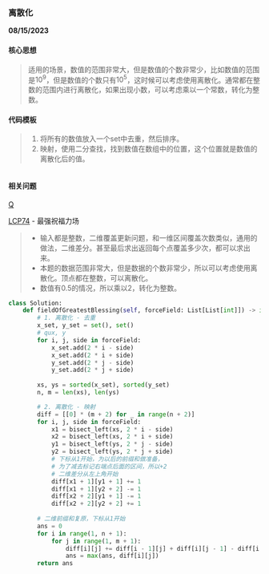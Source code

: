 ### 离散化

**08/15/2023**

#### 核心思想
> 适用的场景，数值的范围非常大，但是数值的个数非常少，比如数值的范围是$`10^9`$，但是数值的个数只有$`10^5`$，这时候可以考虑使用离散化。通常都在整数的范围内进行离散化，如果出现小数，可以考虑乘以一个常数，转化为整数。

#### 代码模板
> 1. 将所有的数值放入一个set中去重，然后排序。
> 2. 映射，使用二分查找，找到数值在数组中的位置，这个位置就是数值的离散化后的值。

```python
```


#### 相关问题
[Q]

[LCP74] - 最强祝福力场
> - 输入都是整数，二维覆盖更新问题，和一维区间覆盖次数类似，通用的做法，二维差分。甚至最后求出返回每个点覆盖多少次，都可以求出来。
> - 本题的数据范围非常大，但是数据的个数非常少，所以可以考虑使用离散化。顶点都在整数，可以离散化。
> - 数值有0.5的情况，所以乘以2，转化为整数。
>

```python
class Solution:
    def fieldOfGreatestBlessing(self, forceField: List[List[int]]) -> int:
        # 1. 离散化 - 去重
        x_set, y_set = set(), set()
        # qux, y
        for i, j, side in forceField:
            x_set.add(2 * i - side)
            x_set.add(2 * i + side)
            y_set.add(2 * j - side)
            y_set.add(2 * j + side)
        
        xs, ys = sorted(x_set), sorted(y_set)
        n, m = len(xs), len(ys)

        # 2. 离散化 - 映射
        diff = [[0] * (m + 2) for _ in range(n + 2)]
        for i, j, side in forceField:
            x1 = bisect_left(xs, 2 * i - side)
            x2 = bisect_left(xs, 2 * i + side)
            y1 = bisect_left(ys, 2 * j - side)
            y2 = bisect_left(ys, 2 * j + side)
            # 下标从1开始，为以后的前缀和做准备，
            # 为了减去标记右端点后面的区间，所以+2
            # 二维差分从左上角开始
            diff[x1 + 1][y1 + 1] += 1
            diff[x1 + 1][y2 + 2] -= 1
            diff[x2 + 2][y1 + 1] -= 1
            diff[x2 + 2][y2 + 2] += 1
        
        # 二维前缀和复原，下标从1开始
        ans = 0
        for i in range(1, n + 1):
            for j in range(1, m + 1):
                diff[i][j] += diff[i - 1][j] + diff[i][j - 1] - diff[i - 1][j - 1]
                ans = max(ans, diff[i][j])
        return ans 
        
```

[//]: # 
[Q]: <https://leetcode.cn/problems/maximum-or/description/>
[Q]: <https://leetcode.cn/problems/maximum-or/description/>
[Q]: <https://leetcode.cn/problems/maximum-or/description/>
[LCP74]: <https://leetcode.cn/problems/xepqZ5/>